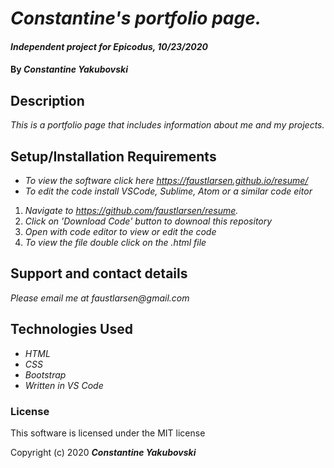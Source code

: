 
 
# _Constantine's portfolio page._

#### _Independent project for Epicodus, 10/23/2020_

#### By _**Constantine Yakubovski**_

## Description

_This is a portfolio page that includes information about me and my projects._

## Setup/Installation Requirements

 
 - _To view the software click here_ _https://faustlarsen.github.io/resume/_
 - _To edit the code install VSCode, Sublime, Atom or a similar code eitor_
 
 1. _Navigate to https://github.com/faustlarsen/resume._
 2. _Click on 'Download Code'  button to downoal this repository_
 3. _Open with code editor to view or edit the code_
 4. _To view the file double click on the .html file_

## Support and contact details

_Please email me at faustlarsen@gmail.com_

## Technologies Used

 - _HTML_
 - _CSS_
 - _Bootstrap_
 - _Written in VS Code_
### License

This software is licensed under the MIT license

Copyright (c) 2020 **_Constantine Yakubovski_**